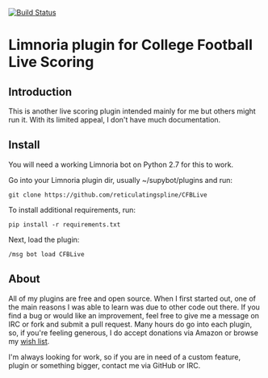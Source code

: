 [![Build Status](https://travis-ci.org/reticulatingspline/CFBLive.svg?branch=master)](https://travis-ci.org/reticulatingspline/CFBLive)

# Limnoria plugin for College Football Live Scoring

## Introduction

This is another live scoring plugin intended mainly for me but others might run it. With its limited appeal,
I don't have much documentation.

## Install

You will need a working Limnoria bot on Python 2.7 for this to work.

Go into your Limnoria plugin dir, usually ~/supybot/plugins and run:

```
git clone https://github.com/reticulatingspline/CFBLive
```

To install additional requirements, run:

```
pip install -r requirements.txt 
```

Next, load the plugin:

```
/msg bot load CFBLive
```

## About

All of my plugins are free and open source. When I first started out, one of the main reasons I was
able to learn was due to other code out there. If you find a bug or would like an improvement, feel
free to give me a message on IRC or fork and submit a pull request. Many hours do go into each plugin,
so, if you're feeling generous, I do accept donations via Amazon or browse my [wish list](http://amzn.com/w/380JKXY7P5IKE).

I'm always looking for work, so if you are in need of a custom feature, plugin or something bigger, contact me via GitHub or IRC.